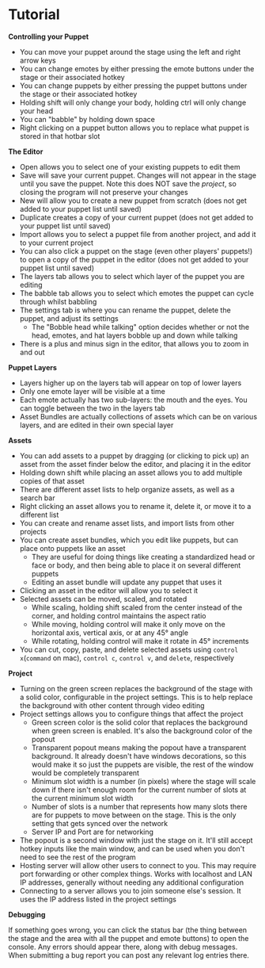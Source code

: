 # Tutorial

**Controlling your Puppet**

- You can move your puppet around the stage using the left and right arrow keys
- You can change emotes by either pressing the emote buttons under the stage or their associated hotkey
- You can change puppets by either pressing the puppet buttons under the stage or their associated hotkey
- Holding shift will only change your body, holding ctrl will only change your head
- You can "babble" by holding down space
- Right clicking on a puppet button allows you to replace what puppet is stored in that hotbar slot

**The Editor**

- Open allows you to select one of your existing puppets to edit them
- Save will save your current puppet. Changes will not appear in the stage until you save the puppet. Note this does NOT save the *project*, so closing the program will not preserve your changes
- New will allow you to create a new puppet from scratch (does not get added to your puppet list until saved)
- Duplicate creates a copy of your current puppet (does not get added to your puppet list until saved)
- Import allows you to select a puppet file from another project, and add it to your current project
- You can also click a puppet on the stage (even other players' puppets!) to open a copy of the puppet in the editor (does not get added to your puppet list until saved)
- The layers tab allows you to select which layer of the puppet you are editing
- The babble tab allows you to select which emotes the puppet can cycle through whilst babbling
- The settings tab is where you can rename the puppet, delete the puppet, and adjust its settings
	- The "Bobble head while talking" option decides whether or not the head, emotes, and hat layers bobble up and down while talking
- There is a plus and minus sign in the editor, that allows you to zoom in and out

**Puppet Layers**

- Layers higher up on the layers tab will appear on top of lower layers
- Only one emote layer will be visible at a time
- Each emote actually has two sub-layers: the mouth and the eyes. You can toggle between the two in the layers tab
- Asset Bundles are actually collections of assets which can be on various layers, and are edited in their own special layer

**Assets**

- You can add assets to a puppet by dragging (or clicking to pick up) an asset from the asset finder below the editor, and placing it in the editor
- Holding down shift while placing an asset allows you to add multiple copies of that asset
- There are different asset lists to help organize assets, as well as a search bar
- Right clicking an asset allows you to rename it, delete it, or move it to a different list
- You can create and rename asset lists, and import lists from other projects
- You can create asset bundles, which you edit like puppets, but can place onto puppets like an asset
	- They are useful for doing things like creating a standardized head or face or body, and then being able to place it on several different puppets
	- Editing an asset bundle will update any puppet that uses it
- Clicking an asset in the editor will allow you to select it
- Selected assets can be moved, scaled, and rotated
	- While scaling, holding shift scaled from the center instead of the corner, and holding control maintains the aspect ratio
	- While moving, holding control will make it only move on the horizontal axis, vertical axis, or at any 45° angle
	- While rotating, holding control will make it rotate in 45° increments
- You can cut, copy, paste, and delete selected assets using `control x`(`command` on mac), `control c`, `control v`, and `delete`, respectively

**Project**

- Turning on the green screen replaces the background of the stage with a solid color, configurable in the project settings. This is to help replace the background with other content through video editing
- Project settings allows you to configure things that affect the project
	- Green screen color is the solid color that replaces the background when green screen is enabled. It's also the background color of the popout
	- Transparent popout means making the popout have a transparent background. It already doesn't have windows decorations, so this would make it so just the puppets are visible, the rest of the window would be completely transparent
	- Minimum slot width is a number (in pixels) where the stage will scale down if there isn't enough room for the current number of slots at the current minimum slot width
	- Number of slots is a number that represents how many slots there are for puppets to move between on the stage. This is the only setting that gets synced over the network
	- Server IP and Port are for networking
- The popout is a second window with just the stage on it. It'll still accept hotkey inputs like the main window, and can be used when you don't need to see the rest of the program
- Hosting server will allow other users to connect to you. This may require port forwarding or other complex things. Works with localhost and LAN IP addresses, generally without needing any additional configuration
- Connecting to a server allows you to join someone else's session. It uses the IP address listed in the project settings

**Debugging**

If something goes wrong, you can click the status bar (the thing between the stage and the area with all the puppet and emote buttons) to open the console. Any errors should appear there, along with debug messages. When submitting a bug report you can post any relevant log entries there. 
